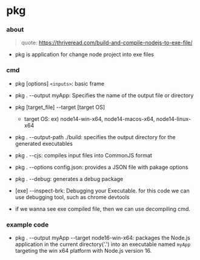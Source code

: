 # pkg

### about

> quote: https://thriveread.com/build-and-compile-nodejs-to-exe-file/

- pkg is application for change node project into exe files

### cmd

- pkg [options] `<inputs>`: basic frame

- pkg . --output myApp: Specifies the name of the output file or directory

- pkg [target_file] --target [target OS]

  - target OS: ex) node14-win-x64, node14-macos-x64, node14-linux-x64

- pkg . --output-path ./build: specifies the output directory for the generated executables

- pkg . --cjs: compiles input files into CommonJS format

- pkg . --options config.json: provides a JSON file with pakage options

- pkg . --debug: generates a debug package

- [exe] --inspect-brk: Debugging your Executable. for this code we can use debugging tool, such as chrome devtools

- if we wanna see exe compiled file, then we can use decompiling cmd.

### example code

- pkg . --output myApp --target node16-win-x64: packages the Node.js application in the current directory('.') into an executable named `myApp` targeting the win x64 platform with Node.js version 16.
